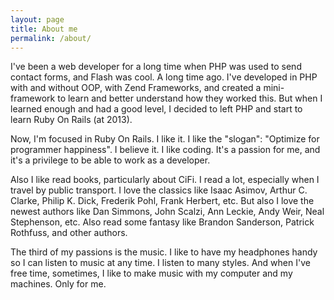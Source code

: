 ```yaml
---
layout: page
title: About me
permalink: /about/
---
```


I've been a web developer for a long time when PHP was used to send contact forms, and Flash was cool. A long time ago. I've developed in PHP with and without OOP, with Zend Frameworks, and created a mini-framework to learn and better understand how they worked this. But when I learned enough and had a good level, I decided to left PHP and start to learn Ruby On Rails (at 2013).

Now, I'm focused in Ruby On Rails. I like it. I like the "slogan": "Optimize for programmer happiness". I believe it.  I like coding. It's a passion for me, and it's a privilege to be able to work as a developer.

Also I like read books, particularly about CiFi. I read a lot, especially when I travel by public transport. I love the classics like Isaac Asimov, Arthur C. Clarke, Philip K. Dick, Frederik Pohl,  Frank Herbert, etc. But also I love the newest authors like Dan Simmons, John Scalzi, Ann Leckie, Andy Weir,  Neal  Stephenson,  etc. Also read some fantasy like Brandon Sanderson, Patrick Rothfuss, and other authors.

The third of my passions is the music. I like to have my headphones handy so I can listen to music at any time. I listen to many styles. And when I've free time, sometimes, I like to make music with my computer and my machines. Only for me.